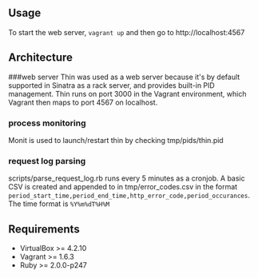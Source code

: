 Usage
----------------------

To start the web server, ```vagrant up``` and then go to http://localhost:4567

Architecture
----------------------

###web server
Thin was used as a web server because it's by default supported in
Sinatra as a rack server, and provides built-in PID management. Thin
runs on port 3000 in the Vagrant environment, which Vagrant then maps to
port 4567 on localhost.

### process monitoring
Monit is used to launch/restart thin by checking tmp/pids/thin.pid

### request log parsing
scripts/parse_request_log.rb runs every 5 minutes as a cronjob.
A basic CSV is created and appended to in tmp/error_codes.csv in the format 
```period_start_time,period_end_time,http_error_code,period_occurances```.
The time format is ```%Y%m%dT%H%M```

Requirements
----------------------

- VirtualBox >= 4.2.10
- Vagrant >= 1.6.3
- Ruby >= 2.0.0-p247

